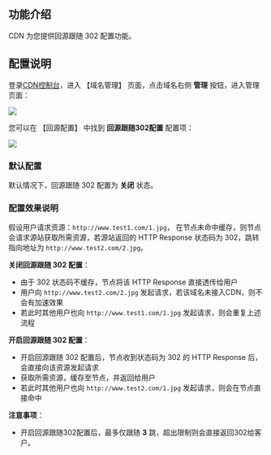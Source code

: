 ## 功能介绍
CDN 为您提供回源跟随 302 配置功能。

## 配置说明

登录[CDN控制台](https://console.qcloud.com/cdn)，进入 【域名管理】 页面，点击域名右侧 **管理** 按钮，进入管理页面：

![](https://mc.qcloudimg.com/static/img/70a01c53cfaa997013da2cb4b699bbf1/donmai_management.png)

您可以在 【回源配置】 中找到 **回源跟随302配置** 配置项：

![](https://mc.qcloudimg.com/static/img/775f40131b3f995249fc8e93920320ec/302.png)

### 默认配置
默认情况下，回源跟随 302 配置为 **关闭** 状态。

### 配置效果说明

假设用户请求资源：```http://www.test1.com/1.jpg```， 在节点未命中缓存，则节点会请求源站获取所需资源，若源站返回的 HTTP Response 状态码为 302，跳转指向地址为 ```http://www.test2.com/2.jpg```。 

**关闭回源跟随 302 配置**：

+ 由于 302 状态码不缓存，节点将该 HTTP Response 直接透传给用户
+ 用户向 ```http://www.test2.com/2.jpg``` 发起请求，若该域名未接入CDN，则不会有加速效果
+ 若此时其他用户也向 ```http://www.test1.com/1.jpg```  发起请求，则会重复上述流程

**开启回源跟随 302 配置**：

+ 开启回源跟随 302 配置后，节点收到状态码为 302 的 HTTP Response 后，会直接向该资源发起请求
+ 获取所需资源，缓存至节点，并返回给用户
+ 若此时其他用户也向 ```http://www.test2.com/1.jpg``` 发起请求，则会在节点直接命中 

**注意事项**：
+ 开启回源跟随302配置后，最多仅跟随 **3** 跳，超出限制则会直接返回302给客户。